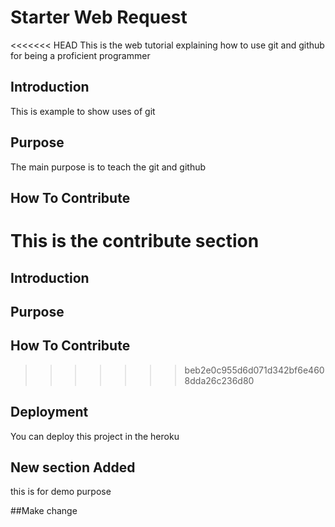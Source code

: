 # Starter Web Request
<<<<<<< HEAD
This is the web tutorial explaining how to use git and github for being a proficient programmer

## Introduction
This is example to show uses of git

## Purpose
The main purpose is to teach the git and github

## How To Contribute
This is the contribute section
=======

## Introduction

## Purpose

## How To Contribute
>>>>>>> beb2e0c955d6d071d342bf6e4608dda26c236d80

## Deployment
You can deploy this project in the heroku

## New section Added
this is for demo purpose 

##Make change
